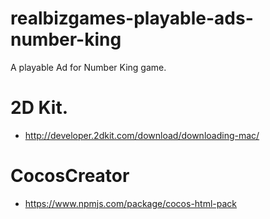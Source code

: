 # realbizgames-playable-ads-number-king
A playable Ad for Number King game.

# 2D Kit.

- http://developer.2dkit.com/download/downloading-mac/

# CocosCreator
- https://www.npmjs.com/package/cocos-html-pack

